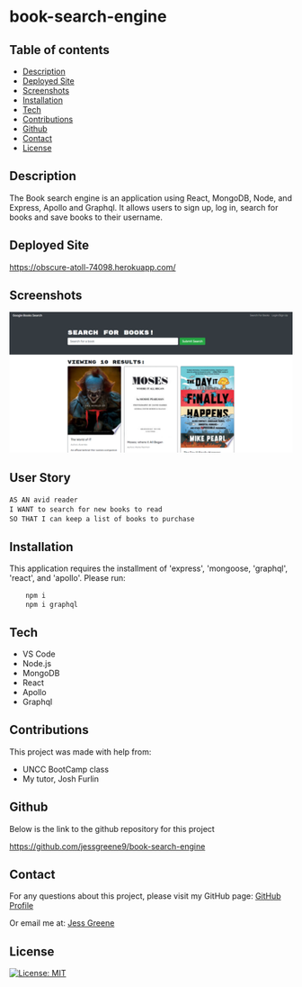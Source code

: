 # book-search-engine

## Table of contents

- [Description](#description)
- [Deployed Site](#deployed-site)
- [Screenshots](#screenshots)
- [Installation](#installation)
- [Tech](#tech)
- [Contributions](#contributions)
- [Github](#github)
- [Contact](#contact)
- [License](#license)


## Description
The Book search engine is an application using React, MongoDB, Node, and Express, Apollo and Graphql. It allows users to sign up, log in, search for books and save books to their username. 

## Deployed Site
  
  <https://obscure-atoll-74098.herokuapp.com/>

## Screenshots

<img src="./client/public/screenshot.png">

 ## User Story
  
  ```md
  AS AN avid reader
  I WANT to search for new books to read
  SO THAT I can keep a list of books to purchase
  ```


## Installation
This application requires the installment of 'express', 'mongoose, 'graphql', 'react', and 'apollo'. Please run:
  ```
      npm i
      npm i graphql
  ```
 


## Tech

- VS Code
- Node.js
- MongoDB
- React
- Apollo
- Graphql

## Contributions

This project was made with help from:

* UNCC BootCamp class
* My tutor, Josh Furlin

## Github
Below is the link to the github repository for this project

<https://github.com/jessgreene9/book-search-engine>

## Contact

    
For any questions about this project, please visit my GitHub page: [GitHub Profile](https://github.com/jessgreene9)
      
Or email me at: [Jess Greene](mailto:jess.greene9@gmail.com)


## License

[![License: MIT](https://img.shields.io/badge/License-MIT-yellow.svg)](https://opensource.org/licenses/MIT)